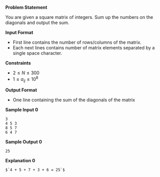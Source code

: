 **Problem Statement**

You are given a square matrix of integers. Sum up the numbers on the diagonals and output the sum.

**Input Format**

* First line contains  the number of rows/columns of the matrix.
* Each next  lines contains  number of matrix elements  separated by a single space character.

**Constraints**

* $`2 \leq N \leq 300`$
* $`1 \leq a_{ij} \leq 10^{8}`$

**Output Format**

* One line containing the sum of the diagonals of the matrix

**Sample Input 0**
```
3
4 5 3 
8 5 7 
6 4 7 
```
**Sample Output 0**
```
25
```

**Explanation 0**
```
$`4 + 5 + 7 + 3 + 6 = 25`$
```
